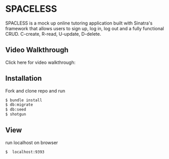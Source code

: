 # SPACELESS

SPACLESS is a mock up online tutoring application built with Sinatra's framework that allows users to sign up, log in, log out and a fully functional CRUD. C-create, R-read, U-update, D-delete. 

## Video Walkthrough

Click here for video walkthrough: 

## Installation

Fork and clone repo and run
```bash
$ bundle install
$ db:migrate
$ db:seed
$ shotgun
```

## View

run localhost on browser 
```bash
$  localhost:9393
```
